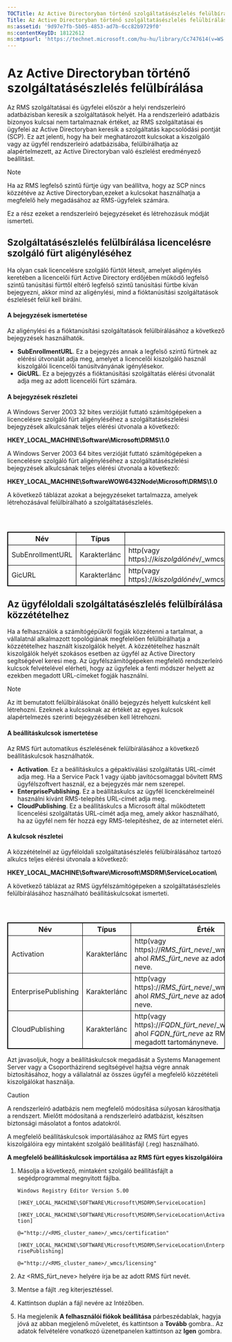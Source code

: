 ```yaml
---
TOCTitle: Az Active Directoryban történő szolgáltatásészlelés felülbírálása
Title: Az Active Directoryban történő szolgáltatásészlelés felülbírálása
ms:assetid: '9d97e7fb-5b05-4853-ad7b-6cc82b9729f0'
ms:contentKeyID: 18122612
ms:mtpsurl: 'https://technet.microsoft.com/hu-hu/library/Cc747614(v=WS.10)'
---
```


Az Active Directoryban történő szolgáltatásészlelés felülbírálása
=================================================================

Az RMS szolgáltatásai és ügyfelei először a helyi rendszerleíró adatbázisban keresik a szolgáltatások helyét. Ha a rendszerleíró adatbázis bizonyos kulcsai nem tartalmaznak értéket, az RMS szolgáltatásai és ügyfelei az Active Directoryban keresik a szolgáltatás kapcsolódási pontját (SCP). Ez azt jelenti, hogy ha beír meghatározott kulcsokat a kiszolgáló vagy az ügyfél rendszerleíró adatbázisába, felülbírálhatja az alapértelmezett, az Active Directoryban való észlelést eredményező beállítást.

> [!NOTE]  
> Ha az RMS legfelső szintű fürtje úgy van beállítva, hogy az SCP nincs közzétéve az Active Directoryban,ezeket a kulcsokat használhatja a megfelelő hely megadásához az RMS-ügyfelek számára. 

Ez a rész ezeket a rendszerleíró bejegyzéseket és létrehozásuk módját ismerteti.

Szolgáltatásészlelés felülbírálása licencelésre szolgáló fürt aligényléséhez
----------------------------------------------------------------------------

Ha olyan csak licencelésre szolgáló fürtöt létesít, amelyet aligénylés keretében a licencelői fürt Active Directory erdőjében működő legfelső szintű tanúsítási fürttől eltérő legfelső szintű tanúsítási fürtbe kíván bejegyezni, akkor mind az aligénylési, mind a fióktanúsítási szolgáltatások észlelését felül kell bírálni.

#### A bejegyzések ismertetése

Az aligénylési és a fióktanúsítási szolgáltatások felülbírálásához a következő bejegyzések használhatók.

-   **SubEnrollmentURL**. Ez a bejegyzés annak a legfelső szintű fürtnek az elérési útvonalát adja meg, amelyet a licencelői kiszolgáló használ kiszolgálói licencelői tanúsítványának igénylésekor.
-   **GicURL**. Ez a bejegyzés a fióktanúsítási szolgáltatás elérési útvonalát adja meg az adott licencelői fürt számára.

#### A bejegyzések részletei

A Windows Server 2003 32 bites verzióját futtató számítógépeken a licencelésre szolgáló fürt aligényléséhez a szolgáltatásészlelési bejegyzések alkulcsának teljes elérési útvonala a következő:

**HKEY\_LOCAL\_MACHINE\\Software\\Microsoft\\DRMS\\1.0**

A Windows Server 2003 64 bites verzióját futtató számítógépeken a licencelésre szolgáló fürt aligényléséhez a szolgáltatásészlelési bejegyzések alkulcsának teljes elérési útvonala a következő:

**HKEY\_LOCAL\_MACHINE\\SoftwareWOW6432Node\\Microsoft\\DRMS\\1.0**

A következő táblázat azokat a bejegyzéseket tartalmazza, amelyek létrehozásával felülbírálható a szolgáltatásészlelés.

###  

 
<p> </p>
<table style="border:1px solid black;">
<colgroup>
<col width="33%" />
<col width="33%" />
<col width="33%" />
</colgroup>
<thead>
<tr class="header">
<th style="border:1px solid black;" >Név</th>
<th style="border:1px solid black;" >Típus</th>
<th style="border:1px solid black;" >Érték</th>
</tr>
</thead>
<tbody>
<tr class="odd">
<td style="border:1px solid black;">SubEnrollmentURL</td>
<td style="border:1px solid black;">Karakterlánc</td>
<td style="border:1px solid black;">http(vagy https)://<em>kiszolgálónév</em>/_wmcs/certification/subenrollservice.asmx</td>
</tr>
<tr class="even">
<td style="border:1px solid black;">GicURL</td>
<td style="border:1px solid black;">Karakterlánc</td>
<td style="border:1px solid black;">http(vagy https)://<em>kiszolgálónév</em>/_wmcs/certification/certification.asmx</td>
</tr>
</tbody>
</table>
  
Az ügyféloldali szolgáltatásészlelés felülbírálása közzétételhez  
----------------------------------------------------------------
  
Ha a felhasználók a számítógépükről fogják közzétenni a tartalmat, a vállalatnál alkalmazott topológiának megfelelően felülbírálhatja a közzétételhez használt kiszolgálók helyét. A közzétételhez használt kiszolgálók helyét szokásos esetben az ügyfél az Active Directory segítségével keresi meg. Az ügyfélszámítógépeken megfelelő rendszerleíró kulcsok felvételével elérheti, hogy az ügyfelek a fenti módszer helyett az ezekben megadott URL-címeket fogják használni.
  
> [!NOTE]  
> Az itt bemutatott felülbírálásokat önálló bejegyzés helyett kulcsként kell létrehozni. Ezeknek a kulcsoknak az értékét az egyes kulcsok alapértelmezés szerinti bejegyzésében kell létrehozni. 
  
#### A beállításkulcsok ismertetése
  
Az RMS fürt automatikus észlelésének felülbírálásához a következő beállításkulcsok használhatók.
  
-   **Activation**. Ez a beállításkulcs a gépaktiválási szolgáltatás URL-címét adja meg. Ha a Service Pack 1 vagy újabb javítócsomaggal bővített RMS ügyfélszoftvert használ, ez a bejegyzés már nem szerepel.  
-   **EnterprisePublishing**. Ez a beállításkulcs az ügyfél licenckérelmeinél használni kívánt RMS-telepítés URL-címét adja meg.  
-   **CloudPublishing**. Ez a beállításkulcs a Microsoft által működtetett licencelési szolgáltatás URL-címét adja meg, amely akkor használható, ha az ügyfél nem fér hozzá egy RMS-telepítéshez, de az internetet eléri.
  
#### A kulcsok részletei
  
A közzétételnél az ügyféloldali szolgáltatásészlelés felülbírálásához tartozó alkulcs teljes elérési útvonala a következő:
  
**HKEY\_LOCAL\_MACHINE\\Software\\Microsoft\\MSDRM\\ServiceLocation\\**
  
A következő táblázat az RMS ügyfélszámítógépeken a szolgáltatásészlelés felülbírálásához használható beállításkulcsokat ismerteti.
  
###  

 
<p> </p>
<table style="border:1px solid black;">
<colgroup>
<col width="33%" />
<col width="33%" />
<col width="33%" />
</colgroup>
<thead>
<tr class="header">
<th style="border:1px solid black;" >Név</th>
<th style="border:1px solid black;" >Típus</th>
<th style="border:1px solid black;" >Érték</th>
</tr>
</thead>
<tbody>
<tr class="odd">
<td style="border:1px solid black;">Activation</td>
<td style="border:1px solid black;">Karakterlánc</td>
<td style="border:1px solid black;">http(vagy https)://<em>RMS_fürt_neve</em>/_wmcs/Certification ahol <em>RMS_fürt_neve</em> az adott RMS fürt neve.</td>
</tr>
<tr class="even">
<td style="border:1px solid black;">EnterprisePublishing</td>
<td style="border:1px solid black;">Karakterlánc</td>
<td style="border:1px solid black;">http(vagy https)://<em>RMS_fürt_neve</em>/_wmcs/Licensing ahol <em>RMS_fürt_neve</em> az adott RMS fürt neve.</td>
</tr>
<tr class="odd">
<td style="border:1px solid black;">CloudPublishing</td>
<td style="border:1px solid black;">Karakterlánc</td>
<td style="border:1px solid black;">http(vagy https)://<em>FQDN_fürt_neve</em>/_wmcs/Licensing ahol <em>FQDN_fürt_neve</em> az RMS fürt teljesen megadott tartományneve.</td>
</tr>
</tbody>
</table>
  
Azt javasoljuk, hogy a beállításkulcsok megadását a Systems Management Server vagy a Csoportházirend segítségével hajtsa végre annak biztosításához, hogy a vállalatnál az összes ügyfél a megfelelő közzétételi kiszolgálókat használja.
  
> [!CAUTION]  
> A rendszerleíró adatbázis nem megfelelő módosítása súlyosan károsíthatja a rendszert. Mielőtt módosítaná a rendszerleíró adatbázist, készítsen biztonsági másolatot a fontos adatokról. 
  
A megfelelő beállításkulcsok importálásához az RMS fürt egyes kiszolgálóira egy mintaként szolgáló beállításfájl (.reg) használható.
  
**A megfelelő beállításkulcsok importálása az RMS fürt egyes kiszolgálóira**  
1.  Másolja a következő, mintaként szolgáló beállításfájlt a segédprogrammal megnyitott fájlba.
  
    `Windows Registry Editor Version 5.00`
  
    `[HKEY_LOCAL_MACHINE\SOFTWARE\Microsoft\MSDRM\ServiceLocation]`
  
    `[HKEY_LOCAL_MACHINE\SOFTWARE\Microsoft\MSDRM\ServiceLocation\Activation]`
  
    `@="http://<RMS_cluster_name>/_wmcs/certification"`
  
    `[HKEY_LOCAL_MACHINE\SOFTWARE\Microsoft\MSDRM\ServiceLocation\EnterprisePublishing]`
  
    `@="http://<RMS_cluster_name>/_wmcs/licensing"`
  
2.  Az &lt;RMS\_fürt\_neve&gt; helyére írja be az adott RMS fürt nevét.
  
3.  Mentse a fájlt .reg kiterjesztéssel.
  
4.  Kattintson duplán a fájl nevére az Intézőben.
  
5.  Ha megjelenik **A felhasználói fiókok beállítása** párbeszédablak, hagyja jóvá az abban megjelenő műveletet, és kattintson a **Tovább** gombra.. Az adatok felvételére vonatkozó üzenetpanelen kattintson az **Igen** gombra.
